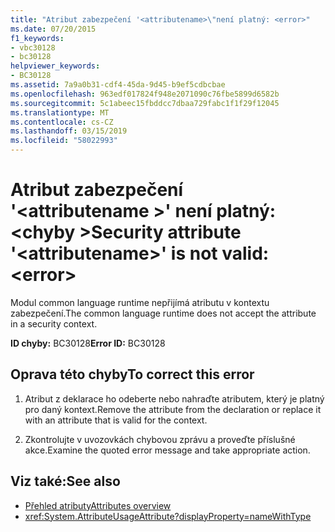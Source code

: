 ```yaml
---
title: "Atribut zabezpečení '<attributename>\"není platný: <error>"
ms.date: 07/20/2015
f1_keywords:
- vbc30128
- bc30128
helpviewer_keywords:
- BC30128
ms.assetid: 7a9a0b31-cdf4-45da-9d45-b9ef5cdbcbae
ms.openlocfilehash: 963edf017824f948e2071090c76fbe5899d6582b
ms.sourcegitcommit: 5c1abeec15fbddcc7dbaa729fabc1f1f29f12045
ms.translationtype: MT
ms.contentlocale: cs-CZ
ms.lasthandoff: 03/15/2019
ms.locfileid: "58022993"
---
```

# <a name="security-attribute-attributename-is-not-valid-error"></a><span data-ttu-id="fbf73-102">Atribut zabezpečení '\<attributename >' není platný: \<chyby ></span><span class="sxs-lookup"><span data-stu-id="fbf73-102">Security attribute '\<attributename>' is not valid: \<error></span></span>
<span data-ttu-id="fbf73-103">Modul common language runtime nepřijímá atributu v kontextu zabezpečení.</span><span class="sxs-lookup"><span data-stu-id="fbf73-103">The common language runtime does not accept the attribute in a security context.</span></span>

<span data-ttu-id="fbf73-104">**ID chyby:** BC30128</span><span class="sxs-lookup"><span data-stu-id="fbf73-104">**Error ID:** BC30128</span></span>

## <a name="to-correct-this-error"></a><span data-ttu-id="fbf73-105">Oprava této chyby</span><span class="sxs-lookup"><span data-stu-id="fbf73-105">To correct this error</span></span>

1. <span data-ttu-id="fbf73-106">Atribut z deklarace ho odeberte nebo nahraďte atributem, který je platný pro daný kontext.</span><span class="sxs-lookup"><span data-stu-id="fbf73-106">Remove the attribute from the declaration or replace it with an attribute that is valid for the context.</span></span>

2. <span data-ttu-id="fbf73-107">Zkontrolujte v uvozovkách chybovou zprávu a proveďte příslušné akce.</span><span class="sxs-lookup"><span data-stu-id="fbf73-107">Examine the quoted error message and take appropriate action.</span></span>

## <a name="see-also"></a><span data-ttu-id="fbf73-108">Viz také:</span><span class="sxs-lookup"><span data-stu-id="fbf73-108">See also</span></span>

- [<span data-ttu-id="fbf73-109">Přehled atributy</span><span class="sxs-lookup"><span data-stu-id="fbf73-109">Attributes overview</span></span>](~/docs/visual-basic/programming-guide/concepts/attributes/index.md)
- <xref:System.AttributeUsageAttribute?displayProperty=nameWithType>
